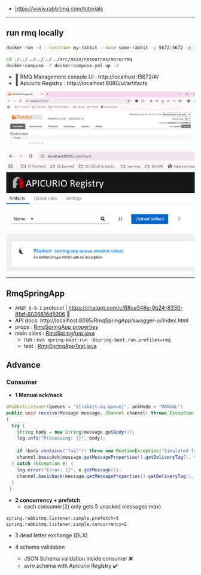- https://www.rabbitmq.com/tutorials

---
## run rmq locally
```bash
docker run -d --hostname my-rabbit --name some-rabbit -p 5672:5672 -p 15672:15672 rabbitmq:3-management
```
```bash
cd ./../../../../../src/main/resources/more/rmq
docker-compose -f docker-compose.yml up -d
```

- 🔶 RMQ Management console UI : http://localhost:15672/#/ 
- 🔶 Apicurio Registry : http://localhost:8080/ui/artifacts

![img.png](../../../../../src/main/resources/img/rmq/img.png)

![img_1.png](../../../../../src/main/resources/img/rmq/img_1.png)

---
## RmqSpringApp
-  `AMQP 0-9-1` protocol | https://chatgpt.com/c/68ce348e-9b24-8330-8faf-6036616d5006 🤖
- API docs: http://localhost:8095/RmqSpringApp/swagger-ui/index.html
- props : [RmqSpringApp.properties](../../../../../src/main/resources/more/rmq/RmqSpringApp.properties)
- main class : [RmqSpringApp.java](../java/more/rmq/RmqSpringApp.java)
  - run : `mvn spring-boot:run -Dspring-boot.run.profiles=rmq`
  - test : [RmqSpringAppTest.java](../java/more/rmq/RmqSpringAppTest.java)

## Advance
### Consumer
- **1 Manual ack/nack**
```java
@RabbitListener(queues = "${rabbit.mq.queue}", ackMode = "MANUAL")
public void receive(Message message, Channel channel) throws Exception
{
  try {
    String body = new String(message.getBody());
    log.info("Processing: {}", body);

    if (body.contains("fail")) throw new RuntimeException("Simulated failure");
    channel.basicAck(message.getMessageProperties().getDeliveryTag(), false); //✅
  } catch (Exception e) {
    log.error("Error: {}", e.getMessage());
    channel.basicNack(message.getMessageProperties().getDeliveryTag(), false, false); // ❌
  }
 } 
```
- **2 concurrency + prefetch** 
  - each consumer(2) only gets 5 unacked messages max)
```properties
spring.rabbitmq.listener.simple.prefetch=5
spring.rabbitmq.listener.simple.concurrency=2
```

- 3 dead letter exchange (DLX)

- 4 schema validation
  - JSON Schema validation inside consumer ❌
  - avro schema with Apicurio Registry ✔️
